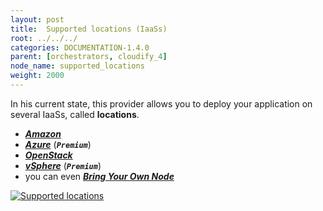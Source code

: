 ```yaml
---
layout: post
title:  Supported locations (IaaSs)
root: ../../../
categories: DOCUMENTATION-1.4.0
parent: [orchestrators, cloudify_4]
node_name: supported_locations
weight: 2000
---
```


In his current state, this provider allows you to deploy your application on several IaaSs, called __locations__.  

 - [***Amazon***](#/documentation/1.4.0/orchestrators/cloudify3_driver/location_amazon.html)
 - [***Azure***](#/documentation/1.4.0/orchestrators/cloudify3_driver/location_azure.html) (***`Premium`***)
 - [***OpenStack***](#/documentation/1.4.0/orchestrators/cloudify3_driver/location_openstack.html)
 - [***vSphere***](#/documentation/1.4.0/orchestrators/cloudify3_driver/location_vsphere.html) (***`Premium`***)
 - you can even [***Bring Your Own Node***](#/documentation/1.4.0/orchestrators/cloudify3_driver/location_byon.html)

[![Supported locations][supported_locations]][supported_locations]


[supported_locations]: ../../images/cloudify3_driver/supported_locations.png  "Supported locations"
